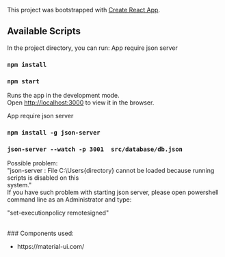 This project was bootstrapped with [Create React App](https://github.com/facebook/create-react-app).

## Available Scripts

In the project directory, you can run:
App require json server

### `npm install`
### `npm start`

Runs the app in the development mode.<br />
Open [http://localhost:3000](http://localhost:3000) to view it in the browser.

App require json server

### `npm install -g json-server`
### `json-server --watch -p 3001  src/database/db.json`

Possible problem: <br>
"json-server : File C:\Users\{directory} cannot be loaded because running scripts is disabled on this  
system."<br>
If you have such problem with starting json server,
please open powershell command line as an Administrator and type:

"set-executionpolicy remotesigned"

<br>
### Components used:
<ul>
  <li>
https://material-ui.com/
  </li>
  
</ul>
